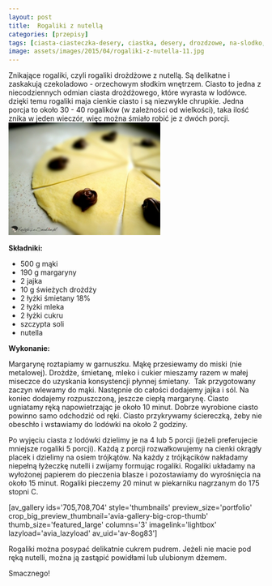 ```yaml
---
layout: post
title:  Rogaliki z nutellą
categories: [przepisy]
tags: [ciasta-ciasteczka-desery, ciastka, desery, drozdzowe, na-slodko, nutella, przepisy]
image: assets/images/2015/04/rogaliki-z-nutella-11.jpg
---
```

Znikające rogaliki, czyli rogaliki drożdżowe z nutellą. Są delikatne i zaskakują czekoladowo - orzechowym słodkim wnętrzem. Ciasto to jedna z niecodziennych odmian ciasta drożdżowego, które wyrasta w lodówce. dzięki temu rogaliki maja cienkie ciasto i są niezwykle chrupkie. Jedna porcja to około 30 - 40 rogalików (w zależności od wielkości), taka ilość znika w jeden wieczór, więc można śmiało robić je z dwóch porcji.
![](assets/images/2015/04/rogaliki-z-nutella-21-300x222.jpg)



**Składniki:**
* 500 g mąki
* 190 g margaryny
* 2 jajka
* 10 g świeżych drożdży
* 2 łyżki śmietany 18%
* 2 łyżki mleka
* 2 łyżki cukru
* szczypta soli
* nutella


**Wykonanie:**

Margarynę roztapiamy w garnuszku. Mąkę przesiewamy do miski (nie metalowej). Drożdże, śmietanę, mleko i cukier mieszamy razem w małej miseczce do uzyskania konsystencji płynnej śmietany.  Tak przygotowany zaczyn wlewamy do mąki. Następnie do całości dodajemy jajka i sól. Na koniec dodajemy rozpuszczoną, jeszcze ciepłą margarynę. Ciasto ugniatamy ręką napowietrzając je około 10 minut. Dobrze wyrobione ciasto powinno samo odchodzić od ręki. Ciasto przykrywamy ściereczką, żeby nie obeschło i wstawiamy do lodówki na około 2 godziny.

Po wyjęciu ciasta z lodówki dzielimy je na 4 lub 5 porcji (jeżeli preferujecie mniejsze rogaliki 5 porcji). Każdą z porcji rozwałkowujemy na cienki okrągły placek i dzielimy na osiem trójkątów. Na każdy z trójkącików nakładamy niepełną łyżeczkę nutelli i zwijamy formując rogaliki. Rogaliki układamy na wyłożonej papierem do pieczenia blasze i pozostawiamy do wyrośnięcia na około 15 minut. Rogaliki pieczemy 20 minut w piekarniku nagrzanym do 175 stopni C.

[av\_gallery ids='705,708,704' style='thumbnails' preview\_size='portfolio' crop\_big\_preview\_thumbnail='avia-gallery-big-crop-thumb' thumb\_size='featured\_large' columns='3' imagelink='lightbox' lazyload='avia\_lazyload' av\_uid='av-8og83']

Rogaliki można posypać delikatnie cukrem pudrem. Jeżeli nie macie pod ręką nutelli, można ją zastąpić powidłami lub ulubionym dżemem.

Smacznego!
    